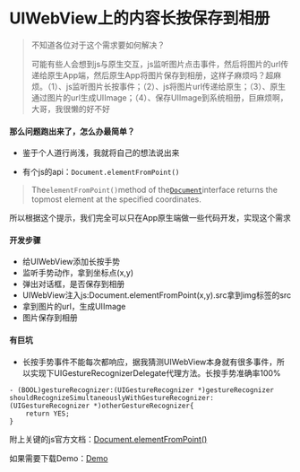 # UIWebView上的内容长按保存到相册

> 不知道各位对于这个需求要如何解决？
>
> 可能有些人会想到js与原生交互，js监听图片点击事件，然后将图片的url传递给原生App端，然后原生App将图片保存到相册，这样子麻烦吗？超麻烦。（1）、js监听图片长按事件；（2）、js将图片url传递给原生；（3）、原生通过图片的url生成UIImage；（4）、保存UIImage到系统相册，巨麻烦啊，大哥，我很懒的好不好

#### 那么问题跑出来了，怎么办最简单？

* 鉴于个人道行尚浅，我就将自己的想法说出来

* 有个js的api：`Document.elementFromPoint()`

> The`elementFromPoint()`method of the[`Document`](https://developer.mozilla.org/en-US/docs/Web/API/Document)interface returns the topmost element at the specified coordinates.

所以根据这个提示，我们完全可以只在App原生端做一些代码开发，实现这个需求

#### 开发步骤

* 给UIWebView添加长按手势
* 监听手势动作，拿到坐标点\(x,y\)
* 弹出对话框，是否保存到相册
* UIWebView注入js:Document.elementFromPoint\(x,y\).src拿到img标签的src
* 拿到图片的url，生成UIImage
* 图片保存到相册

#### 有巨坑

* 长按手势事件不能每次都响应，据我猜测UIWebView本身就有很多事件，所以实现下UIGestureRecognizerDelegate代理方法。长按手势准确率100%

```
- (BOOL)gestureRecognizer:(UIGestureRecognizer *)gestureRecognizer shouldRecognizeSimultaneouslyWithGestureRecognizer:(UIGestureRecognizer *)otherGestureRecognizer{
    return YES;
}
```

附上关键的js官方文档：[Document.elementFromPoint()](https://developer.mozilla.org/en-US/docs/Web/API/Document/elementFromPoint)

如果需要下载Demo：[Demo](https://github.com/FantasticLBP/SaveImageToAlbumsFromUIWebView)

